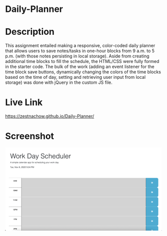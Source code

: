 # Daily-Planner

# Description

This assignment entailed making a responsive, color-coded daily planner that allows users to save notes/tasks in one-hour blocks from 9 a.m. to 5 p.m. (with those notes persisting in local storage). Aside from creating additional time blocks to fill the schedule, the HTML/CSS were fully formed in the starter code. The bulk of the work (adding an event listener for the time block save buttons, dynamically changing the colors of the time blocks based on the time of day, setting and retrieving user input from local storage) was done with jQuery in the custom JS file.

# Live Link

https://zestnachow.github.io/Daily-Planner/

# Screenshot

![Planner Screenshot](./assets/images/Daily-Planner-Screenshot.png?raw=true "Planner Screenshot")